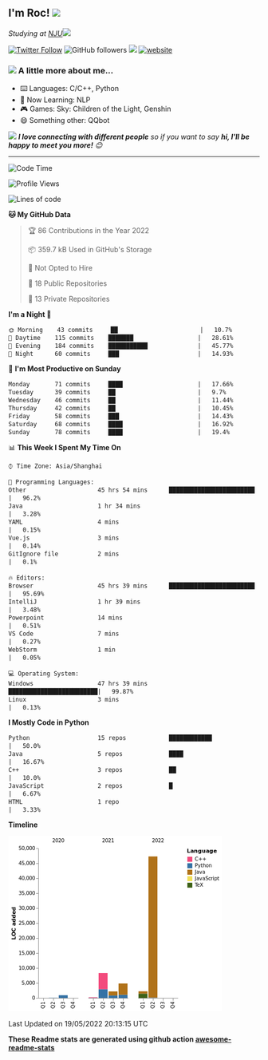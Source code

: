 <!-- <img align='right' src="https://media.giphy.com/media/M9gbBd9nbDrOTu1Mqx/giphy.gif" width="230"> -->
<h2>I'm Roc! <img src="https://media.giphy.com/media/12oufCB0MyZ1Go/giphy.gif" width="50"></h2>
<p><em>Studying at <a href="http://www.nju.edu.cn">NJU</a><img src="https://media.giphy.com/media/WUlplcMpOCEmTGBtBW/giphy.gif" width="50"> 
</em></p>

[![Twitter Follow](https://img.shields.io/twitter/follow/Roc78862980?label=Follow)](https://twitter.com/intent/follow?screen_name=Roc78862980)
![GitHub followers](https://img.shields.io/github/followers/roc136?label=Follow&style=social)
![](https://visitor-badge.glitch.me/badge?page_id=Roc136.Roc136)
[![website](https://img.shields.io/badge/Website-46a2f1.svg?&style=flat-square&logo=Google-Chrome&logoColor=white&link=https://blog.roc136.top)](https://blog.roc136.top)
<!-- ![Waka Readme](https://github.com/anmol098/anmol098/workflows/Waka%20Readme/badge.svg) -->
<!-- [![Linkedin: anmol](https://img.shields.io/badge/-anmol-blue?style=flat-square&logo=Linkedin&logoColor=white&link=https://www.linkedin.com/in/anmol-p-singh/)](https://www.linkedin.com/in/anmol-p-singh/) -->

### <img src="https://media.giphy.com/media/VgCDAzcKvsR6OM0uWg/giphy.gif" width="50"> A little more about me...  

- ⌨️ Languages: C/C++, Python
- 🌱 Now Learning: NLP
- 🎮 Games: Sky: Children of the Light, Genshin
- 😄 Something other: QQbot

<img src="https://media.giphy.com/media/LnQjpWaON8nhr21vNW/giphy.gif" width="60"> <em><b>I love connecting with different people</b> so if you want to say <b>hi, I'll be happy to meet you more!</b> 😊</em>

---
<!--START_SECTION:waka-->
![Code Time](http://img.shields.io/badge/Code%20Time-0%20secs-blue)

![Profile Views](http://img.shields.io/badge/Profile%20Views-3-blue)

![Lines of code](https://img.shields.io/badge/From%20Hello%20World%20I%27ve%20Written-66%20Thousand%20lines%20of%20code-blue)

**🐱 My GitHub Data** 

> 🏆 86 Contributions in the Year 2022
 > 
> 📦 359.7 kB Used in GitHub's Storage 
 > 
> 🚫 Not Opted to Hire
 > 
> 📜 18 Public Repositories 
 > 
> 🔑 13 Private Repositories  
 > 
**I'm a Night 🦉** 

```text
🌞 Morning    43 commits     ██                       |   10.7% 
🌆 Daytime    115 commits    ███████                  |   28.61% 
🌃 Evening    184 commits    ███████████              |   45.77% 
🌙 Night      60 commits     ███                      |   14.93%

```
📅 **I'm Most Productive on Sunday** 

```text
Monday       71 commits     ████                     |   17.66% 
Tuesday      39 commits     ██                       |   9.7% 
Wednesday    46 commits     ██                       |   11.44% 
Thursday     42 commits     ██                       |   10.45% 
Friday       58 commits     ███                      |   14.43% 
Saturday     68 commits     ████                     |   16.92% 
Sunday       78 commits     ████                     |   19.4%

```


📊 **This Week I Spent My Time On** 

```text
⌚︎ Time Zone: Asia/Shanghai

💬 Programming Languages: 
Other                    45 hrs 54 mins      ████████████████████████ |   96.2% 
Java                     1 hr 34 mins                                 |   3.28% 
YAML                     4 mins                                       |   0.15% 
Vue.js                   3 mins                                       |   0.14% 
GitIgnore file           2 mins                                       |   0.1%

🔥 Editors: 
Browser                  45 hrs 39 mins      ████████████████████████ |   95.69% 
IntelliJ                 1 hr 39 mins                                 |   3.48% 
Powerpoint               14 mins                                      |   0.51% 
VS Code                  7 mins                                       |   0.27% 
WebStorm                 1 min                                        |   0.05%

💻 Operating System: 
Windows                  47 hrs 39 mins      █████████████████████████|   99.87% 
Linux                    3 mins                                       |   0.13%

```

**I Mostly Code in Python** 

```text
Python                   15 repos            ████████████             |   50.0% 
Java                     5 repos             ████                     |   16.67% 
C++                      3 repos             ██                       |   10.0% 
JavaScript               2 repos             █                        |   6.67% 
HTML                     1 repo                                       |   3.33%

```


**Timeline**

![Chart not found](https://raw.githubusercontent.com/Roc136/Roc136/master/charts/bar_graph.png) 


 Last Updated on 19/05/2022 20:13:15 UTC
<!--END_SECTION:waka-->

**These Readme stats are generated using github action [awesome-readme-stats](https://github.com/Roc136/waka-readme-stats)**
